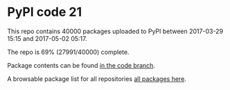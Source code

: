 # PyPI code 21

This repo contains 40000 packages uploaded to PyPI between 
2017-03-29 15:15 and 2017-05-02 05:17.

The repo is 69% (27991/40000) complete.

Package contents can be found [in the code branch](https://github.com/pypi-data/pypi-mirror-21/tree/code/packages).

A browsable package list for all repositories [all packages here](https://pypi-data.github.io/website/repositories/pypi-mirror-21).


